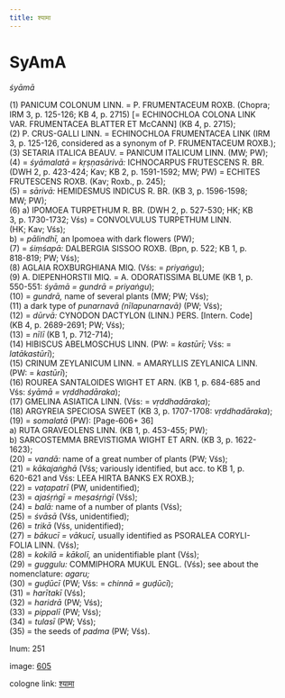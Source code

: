 ```yaml
---
title: श्यामा
---
```


# SyAmA

<i>śyāmā</i>  <div n="P" />(1) <bot>PANICUM COLONUM LINN.</bot> = <bot>P. FRUMENTACEUM ROXB.</bot> (Chopra; <div n="lb" />IRM 3, p. 125-126; KB 4, p. 2715) [= <bot>ECHINOCHLOA COLONA LINK <div n="lb" />VAR. FRUMENTACEA BLATTER ET M</bot>c<bot>CANN</bot>] (KB 4, p. 2715); <div n="P" />(2) <bot>P. CRUS</bot>-<bot>GALLI LINN.</bot> = <bot>ECHINOCHLOA FRUMENTACEA LINK</bot> (IRM <div n="lb" />3, p. 125-126, considered as a synonym of <bot>P. FRUMENTACEUM ROXB.</bot>); <div n="P" />(3) <bot>SETARIA ITALICA BEAUV.</bot> = <bot>PANICUM ITALICUM LINN.</bot> (MW; PW); <div n="P" />(4) = <i>śyāmalatā = kṛṣṇasārivā:</i> <bot>ICHNOCARPUS FRUTESCENS R. BR.</bot> <div n="lb" />(DWH 2, p. 423-424; Kav; KB 2, p. 1591-1592; MW; PW) = <bot>ECHITES <div n="lb" />FRUTESCENS ROXB.</bot> (Kav; Roxb., p. 245); <div n="P" />(5) = <i>sārivā:</i> <bot>HEMIDESMUS INDICUS R. BR.</bot> (KB 3, p. 1596-1598; <div n="lb" />MW; PW); <div n="P" />(6) a) <bot>IPOMOEA TURPETHUM R. BR.</bot> (DWH 2, p. 527-530; HK; KB <div n="lb" />3, p. 1730-1732; Vśs) = <bot>CONVOLVULUS TURPETHUM LINN.</bot> <div n="lb" />(HK; Kav; Vśs); <div n="lb" />b) = <i>pālindhī,</i> an Ipomoea with dark flowers (PW); <div n="P" />(7) = <i>śiṃśapā:</i> <bot>DALBERGIA SISSOO ROXB.</bot> (Bpn, p. 522; KB 1, p. <div n="lb" />818-819; PW; Vśs); <div n="P" />(8) <bot>AGLAIA ROXBURGHIANA MIQ.</bot> (Vśs: = <i>priyaṅgu</i>); <div n="P" />(9) <bot>A. DIEPENHORSTII MIQ.</bot> = <bot>A. ODORATISSIMA BLUME</bot> (KB 1, p. <div n="lb" />550-551: <i>śyāmā = gundrā = priyaṅgu</i>); <div n="P" />(10) = <i>gundrā,</i> name of several plants (MW; PW; Vśs); <div n="P" />(11) a dark type of <i>punarnavā (nīlapunarnavā)</i> (PW; Vśs); <div n="P" />(12) = <i>dūrvā:</i> <bot>CYNODON DACTYLON (LINN.) PERS.</bot> [Intern. Code] <div n="lb" />(KB 4, p. 2689-2691; PW; Vśs); <div n="P" />(13) = <i>nīlī</i> (KB 1, p. 712-714); <div n="P" />(14) <bot>HIBISCUS ABELMOSCHUS LINN.</bot> (PW: = <i>kastūrī;</i> Vśs: = <div n="lb" /><i>latākastūrī</i>); <div n="P" />(15) <bot>CRINUM ZEYLANICUM LINN.</bot> = <bot>AMARYLLIS ZEYLANICA LINN.</bot> <div n="lb" />(PW: = <i>kastūrī</i>); <div n="P" />(16) <bot>ROUREA SANTALOIDES WIGHT ET ARN.</bot> (KB 1, p. 684-685 and <div n="lb" />Vśs: <i>śyāmā = vṛddhadāraka</i>); <div n="P" />(17) <bot>GMELINA ASIATICA LINN.</bot> (Vśs: = <i>vṛddhadāraka</i>); <div n="P" />(18) <bot>ARGYREIA SPECIOSA SWEET</bot> (KB 3, p. 1707-1708: <i>vṛddhadāraka</i>); <div n="P" />(19) = <i>somalatā</i> (PW): [Page-606+ 36] <div n="lb" />a) <bot>RUTA GRAVEOLENS LINN.</bot> (KB 1, p. 453-455; PW); <div n="lb" />b) <bot>SARCOSTEMMA BREVISTIGMA WIGHT ET ARN.</bot> (KB 3, p. 1622- <div n="lb" />1623); <div n="P" />(20) = <i>vandā:</i> name of a great number of plants (PW; Vśs); <div n="P" />(21) = <i>kākajaṅghā</i> (Vśs; variously identified, but acc. to KB 1, p. <div n="lb" />620-621 and Vśs: <bot>LEEA HIRTA BANKS EX ROXB.</bot>); <div n="P" />(22) = <i>vaṭapatrī</i> (PW, unidentified); <div n="P" />(23) = <i>ajaśṛṅgī = meṣaśṛṅgī</i> (Vśs); <div n="P" />(24) = <i>balā:</i> name of a number of plants (Vśs); <div n="P" />(25) = <i>śvāsā</i> (Vśs, unidentified); <div n="P" />(26) = <i>trikā</i> (Vśs, unidentified); <div n="P" />(27) = <i>bākucī = vākucī,</i> usually identified as <bot>PSORALEA CORYLI- <div n="lb" />FOLIA LINN.</bot> (Vśs); <div n="P" />(28) = <i>kokilā = kākolī,</i> an unidentifiable plant (Vśs); <div n="P" />(29) = <i>guggulu:</i> <bot>COMMIPHORA MUKUL ENGL.</bot> (Vśs); see about the <div n="lb" />nomenclature: <i>agaru;</i> <div n="P" />(30) = <i>guḍūcī</i> (PW; Vśs: = <i>chinnā = guḍūcī</i>); <div n="P" />(31) = <i>harītakī</i> (Vśs); <div n="P" />(32) = <i>haridrā</i> (PW; Vśs); <div n="P" />(33) = <i>pippalī</i> (PW; Vśs); <div n="P" />(34) = <i>tulasī</i> (PW; Vśs); <div n="P" />(35) = the seeds of <i>padma</i> (PW; Vśs).

lnum: 251

image: [605](https://www.sanskrit-lexicon.uni-koeln.de/scans/csl-apidev/servepdf.php?dict=snp&page=605)

cologne link: [श्यामा](https://sanskrit-lexicon.uni-koeln.de/scans/csl-apidev/getword.php?dict=snp&key=श्यामा)

